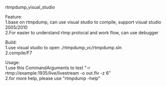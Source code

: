 rtmpdump_visual_studio

Feature:  
  1.base on rtmpdump, can use visual studio to compile, support visual studio 2005/2010  
  2.For easier to understand rtmp protocal and work flow, can use debugger  
    
    
Build:  
  1.use visual studio to open ./rtmpdump_vc/rtmpdump.sln  
  2.compile/F7  
    
    
Usage:  
  1.use this CommandArguments to test "-r rtmp://example:1935/live/livestream -o out.flv -z 6"  
  2.for more help, please use "rtmpdump -help"  
    
    
